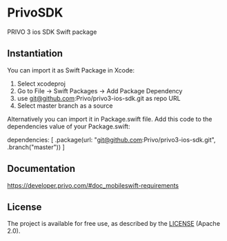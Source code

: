 # PrivoSDK

PRIVO 3 ios SDK Swift package

## Instantiation

You can import it as Swift Package in Xcode:
1) Select xcodeproj
2) Go to File -> Swift Packages -> Add Package Dependency
3) use git@github.com:Privo/privo3-ios-sdk.git as repo URL
4) Select master branch as a source

Alternatively you can import it in Package.swift file.
Add this code to the dependencies value of your Package.swift:

dependencies: [
    .package(url: "git@github.com:Privo/privo3-ios-sdk.git", .branch("master"))
]

## Documentation

https://developer.privo.com/#doc_mobileswift-requirements

## License

The project is available for free use, as described by the [LICENSE](LICENSE) (Apache 2.0).
